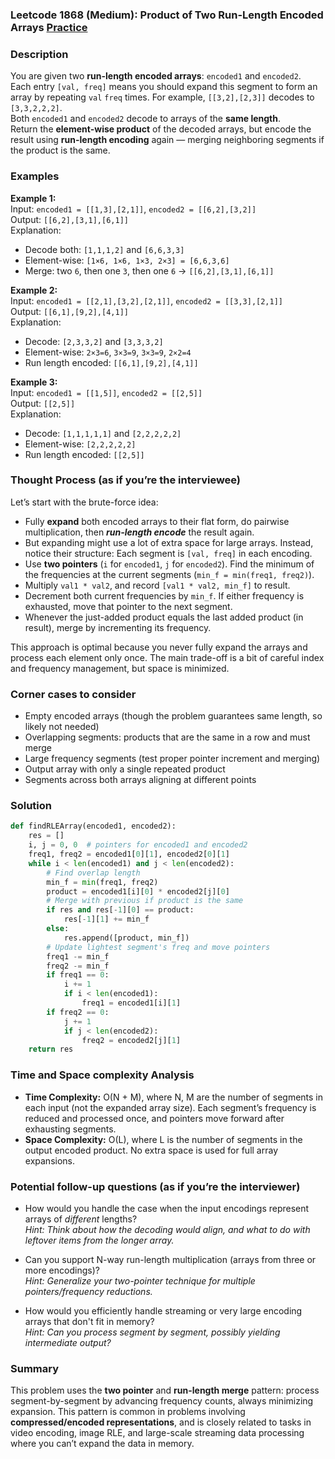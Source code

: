 ### Leetcode 1868 (Medium): Product of Two Run-Length Encoded Arrays [Practice](https://leetcode.com/problems/product-of-two-run-length-encoded-arrays)

### Description  
You are given two **run-length encoded arrays**: `encoded1` and `encoded2`.  
Each entry `[val, freq]` means you should expand this segment to form an array by repeating `val` `freq` times. For example, `[[3,2],[2,3]]` decodes to `[3,3,2,2,2]`.  
Both `encoded1` and `encoded2` decode to arrays of the **same length**.  
Return the **element-wise product** of the decoded arrays, but encode the result using **run-length encoding** again — merging neighboring segments if the product is the same.

### Examples  

**Example 1:**  
Input: `encoded1 = [[1,3],[2,1]]`, `encoded2 = [[6,2],[3,2]]`  
Output: `[[6,2],[3,1],[6,1]]`  
Explanation:  
- Decode both: `[1,1,1,2]` and `[6,6,3,3]`  
- Element-wise: `[1×6, 1×6, 1×3, 2×3] = [6,6,3,6]`  
- Merge: two `6`, then one `3`, then one `6` → `[[6,2],[3,1],[6,1]]`

**Example 2:**  
Input: `encoded1 = [[2,1],[3,2],[2,1]]`, `encoded2 = [[3,3],[2,1]]`  
Output: `[[6,1],[9,2],[4,1]]`  
Explanation:  
- Decode: `[2,3,3,2]` and `[3,3,3,2]`  
- Element-wise: `2×3=6`, `3×3=9`, `3×3=9`, `2×2=4`  
- Run length encoded: `[[6,1],[9,2],[4,1]]`

**Example 3:**  
Input: `encoded1 = [[1,5]]`, `encoded2 = [[2,5]]`  
Output: `[[2,5]]`  
Explanation:  
- Decode: `[1,1,1,1,1]` and `[2,2,2,2,2]`
- Element-wise: `[2,2,2,2,2]`  
- Run length encoded: `[[2,5]]`

### Thought Process (as if you’re the interviewee)  
Let’s start with the brute-force idea:  
- Fully **expand** both encoded arrays to their flat form, do pairwise multiplication, then ***run-length encode*** the result again.
- But expanding might use a lot of extra space for large arrays. Instead, notice their structure: Each segment is `[val, freq]` in each encoding.
- Use **two pointers** (`i` for `encoded1`, `j` for `encoded2`). Find the minimum of the frequencies at the current segments (`min_f = min(freq1, freq2)`).  
- Multiply `val1 * val2`, and record `[val1 * val2, min_f]` to result.  
- Decrement both current frequencies by `min_f`. If either frequency is exhausted, move that pointer to the next segment.
- Whenever the just-added product equals the last added product (in result), merge by incrementing its frequency.

This approach is optimal because you never fully expand the arrays and process each element only once. The main trade-off is a bit of careful index and frequency management, but space is minimized.

### Corner cases to consider  
- Empty encoded arrays (though the problem guarantees same length, so likely not needed)
- Overlapping segments: products that are the same in a row and must merge
- Large frequency segments (test proper pointer increment and merging)
- Output array with only a single repeated product
- Segments across both arrays aligning at different points

### Solution

```python
def findRLEArray(encoded1, encoded2):
    res = []
    i, j = 0, 0  # pointers for encoded1 and encoded2
    freq1, freq2 = encoded1[0][1], encoded2[0][1]
    while i < len(encoded1) and j < len(encoded2):
        # Find overlap length
        min_f = min(freq1, freq2)
        product = encoded1[i][0] * encoded2[j][0]
        # Merge with previous if product is the same
        if res and res[-1][0] == product:
            res[-1][1] += min_f
        else:
            res.append([product, min_f])
        # Update lightest segment's freq and move pointers
        freq1 -= min_f
        freq2 -= min_f
        if freq1 == 0:
            i += 1
            if i < len(encoded1):
                freq1 = encoded1[i][1]
        if freq2 == 0:
            j += 1
            if j < len(encoded2):
                freq2 = encoded2[j][1]
    return res
```

### Time and Space complexity Analysis  

- **Time Complexity:** O(N + M), where N, M are the number of segments in each input (not the expanded array size). Each segment’s frequency is reduced and processed once, and pointers move forward after exhausting segments.
- **Space Complexity:** O(L), where L is the number of segments in the output encoded product. No extra space is used for full array expansions.

### Potential follow-up questions (as if you’re the interviewer)  

- How would you handle the case when the input encodings represent arrays of *different* lengths?  
  *Hint: Think about how the decoding would align, and what to do with leftover items from the longer array.*

- Can you support N-way run-length multiplication (arrays from three or more encodings)?  
  *Hint: Generalize your two-pointer technique for multiple pointers/frequency reductions.*

- How would you efficiently handle streaming or very large encoding arrays that don't fit in memory?  
  *Hint: Can you process segment by segment, possibly yielding intermediate output?*

### Summary
This problem uses the **two pointer** and **run-length merge** pattern: process segment-by-segment by advancing frequency counts, always minimizing expansion. This pattern is common in problems involving **compressed/encoded representations**, and is closely related to tasks in video encoding, image RLE, and large-scale streaming data processing where you can’t expand the data in memory.